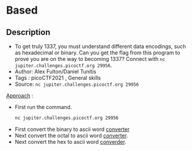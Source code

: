 # Based

## Description
- To get truly 1337, you must understand different data encodings, such as hexadecimal or binary. Can you get the flag from this program to prove you are on the way to becoming 1337? Connect with `nc jupiter.challenges.picoctf.org 29956`.
- Author: Alex Fulton/Daniel Tunitis
- Tags  : picoCTF2021 , General skills
- Source: `nc jupiter.challenges.picoctf.org 29956`

<ins>Approach</ins> :
- First run the command.
	```sh
	nc jupiter.challenges.picoctf.org 29956
	```
- First convert the binary to ascii word [converter](https://www.rapidtables.com/convert/number/binary-to-ascii.html)
- Next convert the octal to ascii word [converter](https://onlineasciitools.com/convert-octal-to-ascii).
- Next convert the hex to ascii word [converder](https://www.rapidtables.com/convert/number/hex-to-ascii.html).

